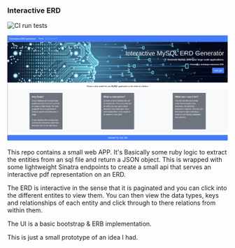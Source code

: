 ### Interactive ERD

![CI run tests](https://github.com/Roakz/interactive-erd/workflows/CI%20run%20tests/badge.svg?event=push)

![Example of the ui](./public/vision.png)

This repo contains a small web APP. It's Basically some ruby logic to extract the entities from an sql file and return a JSON object. This is wrapped with some lightweight Sinatra endpoints to create a small api that serves an interactive pdf representation on an ERD.

The ERD is interactive in the sense that it is paginated and you can click into the different entites to view them. You can then view the data types, keys and relationships of each entity and click through to there relations from within them.

The UI is a basic bootstrap & ERB implementation.

This is just a small prototype of an idea I had.
